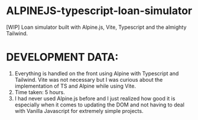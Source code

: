 # ALPINEJS-typescript-loan-simulator
[WIP] Loan simulator built with Alpine.js, Vite, Typescript and the almighty Tailwind.

# DEVELOPMENT DATA:
1. Everything is handled on the front using Alpine with Typescript and Tailwind. Vite was not necessary but I was curious about the implementation of TS and Alpine while using Vite.
2. Time taken: 5 hours.
3. I had never used Alpine.js before and I just realized how good it is especially when it comes to updating the DOM and not having to deal with Vanilla Javascript for extremely simple projects.
